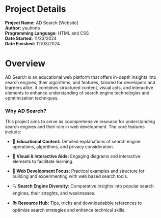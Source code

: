 # Project Details
**Project Name:** AD Search [Website]  
**Author:** yuuhnna  
**Programming Language:** HTML and CSS  
**Date Started:** 11/23/2024  
**Date Finished:** 12/03/2024  

# Overview
AD Search is an educational web platform that offers in-depth insights into search engines, their algorithms, and features, tailored for developers and learners alike. It combines structured content, visual aids, and interactive elements to enhance understanding of search engine technologies and opmtimization techniques.

### Why AD Search?

This project aims to serve as coomprehensive resource for understanding search engines and their role in web development. The core features include:

- 🧠 **Educational Content:** Detailed explanations of search engine operations, algorithms, and privacy consideration.
  
- 🎨 **Visual & Interactive Aids:** Engaging diagrams and interactive elements to facilitate learning.
  
- 🚀 **Web Development Focus:** Practical examples and structure for building and experimenting with web based search tools.
  
- 🔍 **Search Engine Diversity:** Comparative insights into popular search engines, their streghts, and weaknesses.
  
- 📚 **Resource Hub:** Tips, tricks and downloadabble references to optimize search strategies and enhance technical skills.
